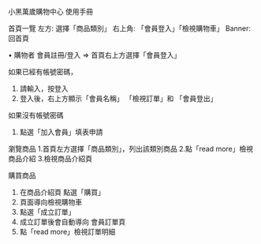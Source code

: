 小黑萬歲購物中心 使用手冊

首頁一覽
左方: 選擇「商品類別」
右上角: 「會員登入」「檢視購物車」
Banner: 回首頁

•	購物者
會員註冊/登入 => 首頁右上方選擇「會員登入」

如果已經有帳號密碼，      
1. 請輸入，按登入
2. 登入後，右上方顯示「會員名稱」 「檢視訂單」和 「會員登出」

如果沒有帳號密碼
1. 點選「加入會員」填表申請   


瀏覽商品
1.首頁左方選擇「商品類別」，列出該類別商品
2.點「read more」檢視商品介紹
3.檢視商品介紹頁      

購買商品
1.	在商品介紹頁 點選「購買」
2.	頁面導向檢視購物車  
3.  點選「成立訂單」
4.	成立訂單後會自動導向 會員訂單頁
5.	點「read more」檢視訂單明細

